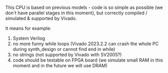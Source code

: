 This CPU is based on previous models - code is so simple as possible (we don't have parallel stages in this moment), but
correctly compiled / simulated & supported by Vivado.

It means for example:

1. System Verilog
2. no more funny while loops (Vivado 2023.2.2 can crash the whole PC during synth_design or cannot find end in while)
3. no strings (not supported by Vivado with SV2005?)
4. code should be testable on FPGA board (we simulate small RAM in this moment and in the future we will use DRAM)
